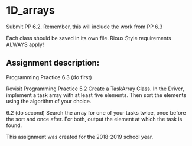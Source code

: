 # 1D_arrays
Submit PP 6.2. Remember, this will include the work from PP 6.3

Each class should be saved in its own file.  Rioux Style requirements ALWAYS apply!



## Assignment description:
 Programming Practice 6.3 (do first)

Revisit Programming Practice 5.2  Create a TaskArray Class.  In the Driver, implement a task array with at least five elements.  Then sort the elements using the algorithm of your choice.  

6.2 (do second)
 Search the array for one of your tasks twice, once before the sort and once after.  For both, output the element at which the task is found.


This assignment was created for the 2018-2019 school year.

